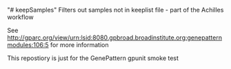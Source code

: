"# keepSamples"
Filters out samples not in keeplist file - part of the Achilles workflow

See http://gparc.org/view/urn:lsid:8080.gpbroad.broadinstitute.org:genepatternmodules:106:5 for more information

This repostiory is just for the GenePattern gpunit smoke test
